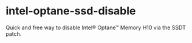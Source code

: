 # intel-optane-ssd-disable
Quick and free way to disable Intel® Optane™ Memory H10 via the SSDT patch.
